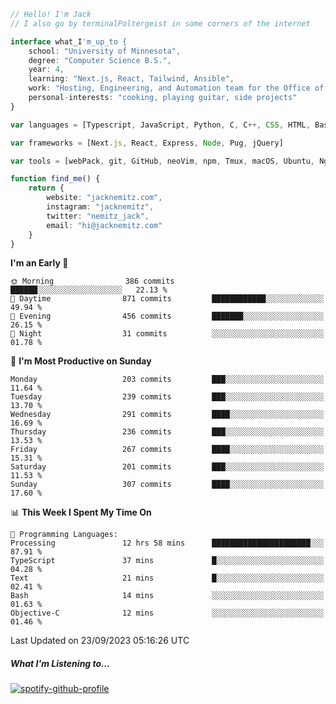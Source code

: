 ```typescript
// Hello! I'm Jack
// I also go by terminalPoltergeist in some corners of the internet

interface what_I'm_up_to {
    school: "University of Minnesota",
    degree: "Computer Science B.S.",
    year: 4,
    learning: "Next.js, React, Tailwind, Ansible",
    work: "Hosting, Engineering, and Automation team for the Office of Information Technology at UMN",
    personal-interests: "cooking, playing guitar, side projects"
}

var languages = [Typescript, JavaScript, Python, C, C++, CSS, HTML, Bash, VimScript]

var frameworks = [Next.js, React, Express, Node, Pug, jQuery]

var tools = [webPack, git, GitHub, neoVim, npm, Tmux, macOS, Ubuntu, Nginx, Ansible, Cloudflare, DigitalOcean]

function find_me() {
    return {
        website: "jacknemitz.com",
        instagram: "jacknemitz",
        twitter: "nemitz_jack",
        email: "hi@jacknemitz.com"
    }
}
```

<!--START_SECTION:waka-->
**I'm an Early 🐤** 

```text
🌞 Morning                386 commits         ██████░░░░░░░░░░░░░░░░░░░   22.13 % 
🌆 Daytime                871 commits         ████████████░░░░░░░░░░░░░   49.94 % 
🌃 Evening                456 commits         ███████░░░░░░░░░░░░░░░░░░   26.15 % 
🌙 Night                  31 commits          ░░░░░░░░░░░░░░░░░░░░░░░░░   01.78 % 
```
📅 **I'm Most Productive on Sunday** 

```text
Monday                   203 commits         ███░░░░░░░░░░░░░░░░░░░░░░   11.64 % 
Tuesday                  239 commits         ███░░░░░░░░░░░░░░░░░░░░░░   13.70 % 
Wednesday                291 commits         ████░░░░░░░░░░░░░░░░░░░░░   16.69 % 
Thursday                 236 commits         ███░░░░░░░░░░░░░░░░░░░░░░   13.53 % 
Friday                   267 commits         ████░░░░░░░░░░░░░░░░░░░░░   15.31 % 
Saturday                 201 commits         ███░░░░░░░░░░░░░░░░░░░░░░   11.53 % 
Sunday                   307 commits         ████░░░░░░░░░░░░░░░░░░░░░   17.60 % 
```


📊 **This Week I Spent My Time On** 

```text
💬 Programming Languages: 
Processing               12 hrs 58 mins      ██████████████████████░░░   87.91 % 
TypeScript               37 mins             █░░░░░░░░░░░░░░░░░░░░░░░░   04.28 % 
Text                     21 mins             █░░░░░░░░░░░░░░░░░░░░░░░░   02.41 % 
Bash                     14 mins             ░░░░░░░░░░░░░░░░░░░░░░░░░   01.63 % 
Objective-C              12 mins             ░░░░░░░░░░░░░░░░░░░░░░░░░   01.46 % 
```


 Last Updated on 23/09/2023 05:16:26 UTC
<!--END_SECTION:waka-->

##### What I'm Listening to...

[![spotify-github-profile](https://spotify-github-profile.vercel.app/api/view?uid=jack.nemitz&cover_image=true&show_offline=true&bar_color=53b14f&bar_color_cover=false&background_color=121212FF)](https://spotify-github-profile.vercel.app/api/view?uid=jack.nemitz&redirect=true)

